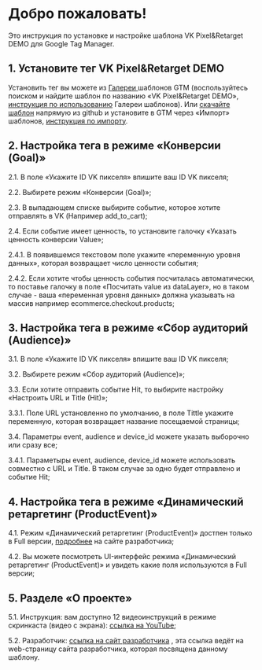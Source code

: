 # Добро пожаловать! 

Это инструкция по установке и настройке шаблона  VK Pixel&Retarget DEMO для Google Tag Manager.


## 1. Установите тег VK Pixel&Retarget DEMO

Установить тег вы можете из [Галереи ](https://tagmanager.google.com/gallery/#/?page=1) шаблонов GTM (воспользуйтесь поиском и найдите шаблон по названию «VK Pixel&Retarget DEMO», [инструкция по использованию](https://support.google.com/tagmanager/answer/9454109?hl=ru) Галереи шаблонов). Или [скачайте шаблон](https://github.com/novergeme/GTM-template-tag-vk-pixel-retarget-demo/archive/refs/heads/main.zip) напрямую из github и установите в GTM через «Импорт» шаблонов, [инструкция по импорту](https://developers.google.com/tag-manager/templates?hl=ru#export_and_import).

## 2. Настройка тега в режиме «Конверсии (Goal)»

2.1. В поле «Укажите ID VK пикселя» впишите ваш ID VK пикселя;

2.2. Выбирете режим «Конверсии (Goal)»;

2.3. В выпадающем списке выбирите событие, которое хотите отправлять в VK (Например add_to_cart);

2.4. Если событие имеет ценность, то установите галочку «Указать ценность конверсии Value»;

2.4.1. В появившемся текстовом поле укажите «переменную уровня данных», которая возвращает число ценности события;

2.4.2. Если хотите чтобы ценность события посчиталась автоматически, то поставье галочку в поле «Посчитать value из dataLayer», но в таком случае - ваша «переменная уровня данных» должна указывать на массив например ecommerce.checkout.products;

## 3. Настройка тега в режиме «Сбор аудиторий (Audience)»

3.1. В поле «Укажите ID VK пикселя» впишите ваш ID VK пикселя;

3.2. Выбирете режим «Сбор аудиторий (Audience)»;

3.3. Если хотите отправить событие Hit, то выбирите настройку «Настроить URL и Title (Hit)»;

3.3.1. Поле URL установленно по умолчанию, в поле Tittle укажите переменную, которая возвращает название посещаемой страницы;

3.4. Параметры event, audience и device_id можете указать выборочно или сразу все;

3.4.1. Параметыры event, audience, device_id можете использовать совместно с URL и Title. В таком случае за одно будет отправлено и событие Hit;

## 4. Настройка тега в режиме «Динамический ретаргетинг (ProductEvent)»

4.1. Режим «Динамический ретаргетинг (ProductEvent)» достпен только в Full версии, [подробнее](https://novergeme.ru/vk_pixel_retarget?utm_source=github&utm_medium=gtm&utm_campaign=instruction4_1) на сайте разработчика;

4.2. Вы можете посмотреть UI-интерфейс режима «Динамический ретаргетинг (ProductEvent)» и увидеть какие поля используются в Full версии;

## 5. Разделе «О проекте»

5.1. Инструкция: вам доступно 12 видеоинструкций в режиме скринкаста (видео с экрана):  [ссылка на YouTube](https://youtube.com/playlist?list=PLy7BYWCGI_atdK3qm9rbp2PNaAKfSGp0T);

5.2. Разработчик:  [ссылка на сайт разработчика](https://novergeme.ru/vk_pixel_retarget)  , эта ссылка ведёт на web-страницу сайта разработчика, которая посвящена данному шаблону.
